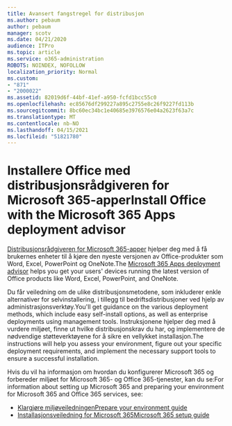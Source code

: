```yaml
---
title: Avansert fangstregel for distribusjon
ms.author: pebaum
author: pebaum
manager: scotv
ms.date: 04/21/2020
audience: ITPro
ms.topic: article
ms.service: o365-administration
ROBOTS: NOINDEX, NOFOLLOW
localization_priority: Normal
ms.custom:
- "871"
- "2000022"
ms.assetid: 82019d6f-44bf-41ef-a950-fcfd1bcc55c0
ms.openlocfilehash: ec85676df299227a895c2755e8c26f9227fd113b
ms.sourcegitcommit: 8bc60ec34bc1e40685e3976576e04a2623f63a7c
ms.translationtype: MT
ms.contentlocale: nb-NO
ms.lasthandoff: 04/15/2021
ms.locfileid: "51821780"
---
```

# <a name="install-office-with-the-microsoft-365-apps-deployment-advisor"></a><span data-ttu-id="944a4-102">Installere Office med distribusjonsrådgiveren for Microsoft 365-apper</span><span class="sxs-lookup"><span data-stu-id="944a4-102">Install Office with the Microsoft 365 Apps deployment advisor</span></span>

<span data-ttu-id="944a4-103">[Distribusjonsrådgiveren for Microsoft 365-apper](https://go.microsoft.com/fwlink/?linkid=2145748) hjelper deg med å få brukernes enheter til å kjøre den nyeste versjonen av Office-produkter som Word, Excel, PowerPoint og OneNote.</span><span class="sxs-lookup"><span data-stu-id="944a4-103">The [Microsoft 365 Apps deployment advisor](https://go.microsoft.com/fwlink/?linkid=2145748) helps you get your users' devices running the latest version of Office products like Word, Excel, PowerPoint, and OneNote.</span></span>
  
<span data-ttu-id="944a4-104">Du får veiledning om de ulike distribusjonsmetodene, som inkluderer enkle alternativer for selvinstallering, i tillegg til bedriftsdistribusjoner ved hjelp av administrasjonsverktøy.</span><span class="sxs-lookup"><span data-stu-id="944a4-104">You'll get guidance on the various deployment methods, which include easy self-install options, as well as enterprise deployments using management tools.</span></span> <span data-ttu-id="944a4-105">Instruksjonene hjelper deg med å vurdere miljøet, finne ut hvilke distribusjonskrav du har, og implementere de nødvendige støtteverktøyene for å sikre en vellykket installasjon.</span><span class="sxs-lookup"><span data-stu-id="944a4-105">The instructions will help you assess your environment, figure out your specific deployment requirements, and implement the necessary support tools to ensure a successful installation.</span></span>
  
<span data-ttu-id="944a4-106">Hvis du vil ha informasjon om hvordan du konfigurerer Microsoft 365 og forbereder miljøet for Microsoft 365- og Office 365-tjenester, kan du se:</span><span class="sxs-lookup"><span data-stu-id="944a4-106">For information about setting up Microsoft 365 and preparing your environment for Microsoft 365 and Office 365 services, see:</span></span>

- [<span data-ttu-id="944a4-107">Klargjøre miljøveiledningen</span><span class="sxs-lookup"><span data-stu-id="944a4-107">Prepare your environment guide</span></span>](https://go.microsoft.com/fwlink/?linkid=2005213)
- [<span data-ttu-id="944a4-108">Installasjonsveiledning for Microsoft 365</span><span class="sxs-lookup"><span data-stu-id="944a4-108">Microsoft 365 setup guide</span></span>](https://go.microsoft.com/fwlink/?linkid=2072646)
